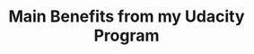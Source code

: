 ---
title: "Main Benefits from my Udacity Program"
description: "Document I presented to my team to share what I learned in the Front End Developer Nanodegree."
tags: ["Javascript", "CSS", "Flexbox", "Web Accessibility"]
link: "https://docs.google.com/document/d/1mYSlVbDyGqGN0vucgfRpRxAuxGVkH0dk4T4NLC0SoF0/edit?usp=sharing"
weight: 7
draft: false
---